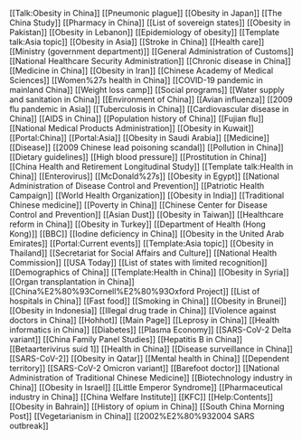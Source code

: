 [[Talk:Obesity in China]]
[[Pneumonic plague]]
[[Obesity in Japan]]
[[The China Study]]
[[Pharmacy in China]]
[[List of sovereign states]]
[[Obesity in Pakistan]]
[[Obesity in Lebanon]]
[[Epidemiology of obesity]]
[[Template talk:Asia topic]]
[[Obesity in Asia]]
[[Stroke in China]]
[[Health care]]
[[Ministry (government department)]]
[[General Administration of Customs]]
[[National Healthcare Security Administration]]
[[Chronic disease in China]]
[[Medicine in China]]
[[Obesity in Iran]]
[[Chinese Academy of Medical Sciences]]
[[Women%27s health in China]]
[[COVID-19 pandemic in mainland China]]
[[Weight loss camp]]
[[Social programs]]
[[Water supply and sanitation in China]]
[[Environment of China]]
[[Avian influenza]]
[[2009 flu pandemic in Asia]]
[[Tuberculosis in China]]
[[Cardiovascular disease in China]]
[[AIDS in China]]
[[Population history of China]]
[[Fujian flu]]
[[National Medical Products Administration]]
[[Obesity in Kuwait]]
[[Portal:China]]
[[Portal:Asia]]
[[Obesity in Saudi Arabia]]
[[Medicine]]
[[Disease]]
[[2009 Chinese lead poisoning scandal]]
[[Pollution in China]]
[[Dietary guidelines]]
[[High blood pressure]]
[[Prostitution in China]]
[[China Health and Retirement Longitudinal Study]]
[[Template talk:Health in China]]
[[Enterovirus]]
[[McDonald%27s]]
[[Obesity in Egypt]]
[[National Administration of Disease Control and Prevention]]
[[Patriotic Health Campaign]]
[[World Health Organization]]
[[Obesity in India]]
[[Traditional Chinese medicine]]
[[Poverty in China]]
[[Chinese Center for Disease Control and Prevention]]
[[Asian Dust]]
[[Obesity in Taiwan]]
[[Healthcare reform in China]]
[[Obesity in Turkey]]
[[Department of Health (Hong Kong)]]
[[BBC]]
[[Iodine deficiency in China]]
[[Obesity in the United Arab Emirates]]
[[Portal:Current events]]
[[Template:Asia topic]]
[[Obesity in Thailand]]
[[Secretariat for Social Affairs and Culture]]
[[National Health Commission]]
[[USA Today]]
[[List of states with limited recognition]]
[[Demographics of China]]
[[Template:Health in China]]
[[Obesity in Syria]]
[[Organ transplantation in China]]
[[China%E2%80%93Cornell%E2%80%93Oxford Project]]
[[List of hospitals in China]]
[[Fast food]]
[[Smoking in China]]
[[Obesity in Brunei]]
[[Obesity in Indonesia]]
[[Illegal drug trade in China]]
[[Violence against doctors in China]]
[[Hohhot]]
[[Main Page]]
[[Leprosy in China]]
[[Health informatics in China]]
[[Diabetes]]
[[Plasma Economy]]
[[SARS-CoV-2 Delta variant]]
[[China Family Panel Studies]]
[[Hepatitis B in China]]
[[Betaarterivirus suid 1]]
[[Health in China]]
[[Disease surveillance in China]]
[[SARS-CoV-2]]
[[Obesity in Qatar]]
[[Mental health in China]]
[[Dependent territory]]
[[SARS-CoV-2 Omicron variant]]
[[Barefoot doctor]]
[[National Administration of Traditional Chinese Medicine]]
[[Biotechnology industry in China]]
[[Obesity in Israel]]
[[Little Emperor Syndrome]]
[[Pharmaceutical industry in China]]
[[China Welfare Institute]]
[[KFC]]
[[Help:Contents]]
[[Obesity in Bahrain]]
[[History of opium in China]]
[[South China Morning Post]]
[[Vegetarianism in China]]
[[2002%E2%80%932004 SARS outbreak]]
